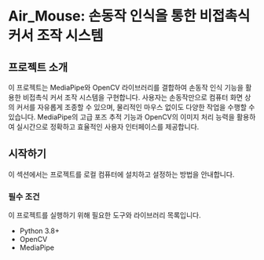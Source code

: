 # Air_Mouse: 손동작 인식을 통한 비접촉식 커서 조작 시스템

## 프로젝트 소개
이 프로젝트는 MediaPipe와 OpenCV 라이브러리를 결합하여 손동작 인식 기능을 활용한 비접촉식 커서 조작 시스템을 구현합니다. 사용자는 손동작만으로 컴퓨터 화면 상의 커서를 자유롭게 조종할 수 있으며, 물리적인 마우스 없이도 다양한 작업을 수행할 수 있습니다. MediaPipe의 고급 포즈 추적 기능과 OpenCV의 이미지 처리 능력을 활용하여 실시간으로 정확하고 효율적인 사용자 인터페이스를 제공합니다.

## 시작하기

이 섹션에서는 프로젝트를 로컬 컴퓨터에 설치하고 설정하는 방법을 안내합니다.

### 필수 조건
이 프로젝트를 실행하기 위해 필요한 도구와 라이브러리 목록입니다.

- Python 3.8+
- OpenCV
- MediaPipe

